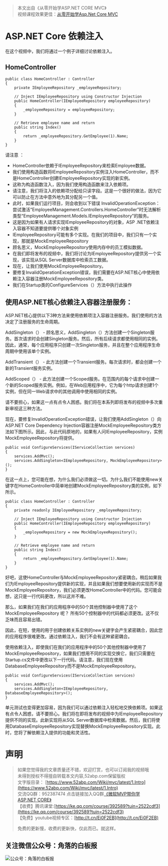>  本文出自《从零开始学ASP.NET CORE MVC》 </br>
> 视频课程效果更佳：[从零开始学Asp.Net Core MVC](https://study.163.com/course/courseMain.htm?courseId=1209215803&share=2&shareId=400000000309007)  </br>
# ASP.NET Core 依赖注入

在这个视频中，我们将通过一个例子详细讨论依赖注入。


## HomeController 
```
public class HomeController : Controller
{
    private IEmployeeRepository _employeeRepository;

    // Inject IEmployeeRepository using Constructor Injection
    public HomeController(IEmployeeRepository employeeRepository)
    {
        _employeeRepository = employeeRepository;
    }

    // Retrieve employee name and return
    public string Index()
    {
        return _employeeRepository.GetEmployee(1).Name;
    }
}
```

请注意 ： 
- HomeController依赖于IEmployeeRepository来检索Employee数据。
- 我们使用构造函数将IEmployeeRepository实例注入HomeController，而不是HomeController创建IEmployeeRepository实现的新实例。 
- 这称为构造函数注入，因为我们使用构造函数来注入依赖项。
- 请注意，我们将注入的依赖项分配给只读字段。这是一个很好的做法，因为它可以防止在方法中意外地为其分配另一个值。
- 此时，如果我们运行项目，则会收到以下错误
InvalidOperationException：尝试激活“EmployeeManagement.Controllers.HomeController”时无法解析类型“EmployeeManagement.Models.IEmployeeRepository”的服务。
- 这是因为如果有人请求实现IEmployeeRepository的对象，ASP .NET依赖注入容器不知道要提供哪个对象实例
- IEmployeeRepository可能有多个实现。在我们的项目中，我们只有一个实现，那就是MockEmployeeRepository
- 顾名思义，MockEmployeeRepository使用内存中的员工模拟数据。
- 在我们即将发布的视频中，我们将讨论为IEmployeeRepository提供另一个实现，该实现从SQL Server数据库中检索员工数据。
- 现在，让我们使用MockEmployeeRepository。
- 要修复InvalidOperationException错误，我们需要在ASP.NET核心中使用依赖注入容器注册MockEmployeeRepository类。
- 我们在Startup类的ConfigureServices（）方法中执行此操作


## 使用ASP.NET核心依赖注入容器注册服务：  


ASP.NET核心提供以下3种方法来使用依赖项注入容器注册服务。我们使用的方法决定了注册服务的生命周期。

AddSingleton（） - 顾名思义，AddSingleton（）方法创建一个Singleton服务。首次请求时会创建Singleton服务。然后，所有后续请求都使用相同的实例。因此，通常，每个应用程序只创建一次Singleton服务，并且在整个应用程序生命周期中使用该单个实例。

AddTransient（） - 此方法创建一个Transient服务。每次请求时，都会创建一个新的Transient服务实例。 

AddScoped（） - 此方法创建一个Scoped服务。在范围内的每个请求中创建一个新的Scoped服务实例。例如，在Web应用程序中，它为每个http请求创建1个实例，但在同一Web请求中的其他调用中使用相同的实例。

请不要担心，如果这一点有点令人困惑。我们将在本系列即将发布的视频中多次重新审视这三种方法。


现在，要修复InvalidOperationException错误，让我们使用AddSingleton（）向ASP.NET Core Dependency Injection容器注册MockEmployeeRepository类方法如下图所示。因此，与此代码原地的，如果有人问IEmployeeRepository，实例MockEmployeeRepository将提供。 

```
public void ConfigureServices(IServiceCollection services)
{
    services.AddMvc();
    services.AddSingleton<IEmployeeRepository, MockEmployeeRepository>();
}
```
在这一点上，您可能在想，为什么我们必须做这一切。为什么我们不能使用new关键字在HomeController中简单地创建MockEmployeeRepository类的实例，如下所示。 
```
public class HomeController : Controller
{
    private readonly IEmployeeRepository _employeeRepository;

    // Inject IEmployeeRepository using Constructor Injection
    public HomeController(IEmployeeRepository employeeRepository)
    {
        _employeeRepository = new MockEmployeeRepository();
    }

    // Retrieve employee name and return
    public string Index()
    {
        return _employeeRepository.GetEmployee(1).Name;
    }
}

```

好吧，这使HomeController与MockEmployeeRepository紧密耦合。稍后如果我们为IEmployeeRepository提供新的实现，并且如果我们想要使用新的实现而不是MockEmployeeRepository，我们必须更改HomeController中的代码。您可能会想，这只是一行代码更改，所以这并不难。

那么，如果我们在我们的应用程序中的50个其他控制器中使用了这个MockEmployeeRepository 呢？
所有50个控制器中的代码都必须更改。这不仅乏味而且容易出错。

因此，在短，使用的用于创建依赖关系实例的new关键字会产生紧密耦合，因此您的应用程序很难更改。通过依赖注入，我们不会有这种紧密耦合。 

使用依赖注入，即使我们在我们的应用程序中的50个其他控制器中使用了MockEmployeeRepository，如果我们想用不同的实现交换它，我们只需要在Startup.cs文件中更改以下一行代码。请注意，我们现在使用DatabaseEmployeeRepository而不是MockEmployeeRepository。  


```
public void ConfigureServices(IServiceCollection services)
{
    services.AddMvc();
    services.AddSingleton<IEmployeeRepository, DatabaseEmployeeRepository>();
}

```

单元测试也变得更加容易，因为我们可以通过依赖注入轻松地交换依赖项。如果这有点令人困惑，请不要担心。我们将在即将发布的视频中为IEmployeeRepository提供不同的实现。此新实现将从SQL Server数据库中检索数据。然后，我们将使用DatabaseEmployeeRepository实现替换MockEmployeeRepository实现。此时，您将了解依赖注入提供的功能和灵活性。









# 声明


> 如果您觉得我的文章质量还不错，欢迎打赏，也可以订阅我的视频哦 </br>
> 未得到授权不得擅自转载本文内容,52abp.com保留版权</br>
> 文字版目录： [https://www.52abp.com/Wiki/mvc/latest/1.Intro](https://www.52abp.com/Wiki/mvc/latest/1.Intro) </br>
> 交流QQ群：952387474 点击链接加入QQ群[《微软MVP带你学ASP.NET CORE》](https://jq.qq.com/?_wv=1027&k=5nq4PFQ)</br>
> 【收费】腾讯课堂:[https://ke.qq.com/course/392589?tuin=2522cdf3](https://ke.qq.com/course/392589?tuin=2522cdf3) </br>
> 【免费】youtube视频专区：[http://t.cn/Ei0F2EB](http://t.cn/Ei0F2EB) </br>
>
>免费的更新慢，收费的更新快，仅此而已。就这样。 </br>

## 关注微信公众号：角落的白板报
![公众号：角落的白板报](https://upload-images.jianshu.io/upload_images/1979022-f19c505c18160c16.png)

















